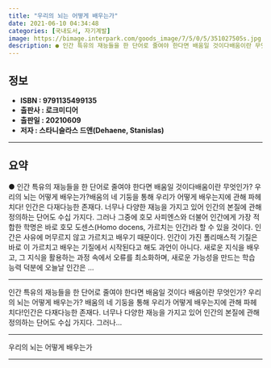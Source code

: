 ```yaml
---
title: "우리의 뇌는 어떻게 배우는가"
date: 2021-06-10 04:34:48
categories: [국내도서, 자기계발]
image: https://bimage.interpark.com/goods_image/7/5/0/5/351027505s.jpg
description: ● 인간 특유의 재능들을 한 단어로 줄여야 한다면 배움일 것이다배움이란 무엇인가? 우리의 뇌는 어떻게 배우는가?배움의 네 기둥을 통해 우리가 어떻게 배우는지에 관해 파헤치다! 인간은 다재다능한 존재다. 너무나 다양한 재능을 가지고 있어 인간의 본질에 관해 정의하는 단어도 수십 가지다.
---
```


## **정보**

- **ISBN : 9791135499135**
- **출판사 : 로크미디어**
- **출판일 : 20210609**
- **저자 : 스타니슬라스 드앤(Dehaene, Stanislas)**

------



## **요약**

●  인간 특유의 재능들을 한 단어로 줄여야 한다면 배움일 것이다배움이란 무엇인가? 우리의 뇌는 어떻게 배우는가?배움의 네 기둥을 통해 우리가 어떻게 배우는지에 관해 파헤치다! 인간은 다재다능한 존재다. 너무나 다양한 재능을 가지고 있어 인간의 본질에 관해 정의하는 단어도 수십 가지다. 그러나 그중에 호모 사피엔스와 더불어 인간에게 가장 적합한 학명은 바로 호모 도센스(Homo docens, 가르치는 인간)라 할 수 있을 것이다. 인간은 사유에 머무르지 않고 가르치고 배우기 때문이다. 인간이 가진 폴리매스적 기질은 바로 이 가르치고 배우는 기질에서 시작된다고 해도 과언이 아니다. 새로운 지식을 배우고, 그 지식을 활용하는 과정 속에서 오류를 최소화하며, 새로운 가능성을 만드는 학습 능력 덕분에 오늘날 인간은 ...

------

인간 특유의 재능들을 한 단어로 줄여야 한다면 배움일 것이다
배움이란 무엇인가? 우리의 뇌는 어떻게 배우는가?
배움의 네 기둥을 통해 우리가 어떻게 배우는지에 관해 파헤치다!인간은 다재다능한 존재다. 너무나 다양한 재능을 가지고 있어 인간의 본질에 관해 정의하는 단어도 수십 가지다. 그러나... 

------


우리의 뇌는 어떻게 배우는가 

------


